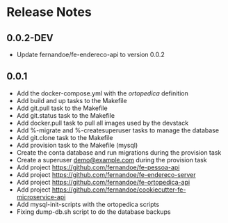 # Release Notes


## 0.0.2-DEV

- Update fernandoe/fe-endereco-api to version 0.0.2





## 0.0.1

- Add the docker-compose.yml with the *ortopedica* definition
- Add build and up tasks to the Makefile
- Add git.pull task to the Makefile
- Add git.status task to the Makefile
- Add docker.pull task to pull all images used by the devstack
- Add %-migrate and %-createsuperuser tasks to manage the database
- Add git.clone task to the Makefile
- Add provision task to the Makefile (mysql)
- Create the conta database and run migrations during the provision task
- Create a superuser demo@example.com during the provision task
- Add project https://github.com/fernandoe/fe-pessoa-api
- Add project https://github.com/fernandoe/fe-endereco-server
- Add project https://github.com/fernandoe/fe-ortopedica-api
- Add project https://github.com/fernandoe/cookiecutter-fe-microservice-api
- Add mysql-init-scripts with the ortopedica scripts
- Fixing dump-db.sh script to do the database backups
